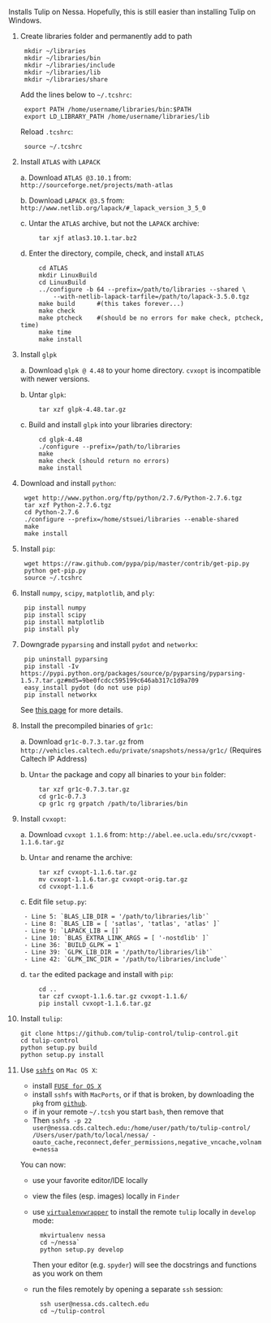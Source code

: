 Installs Tulip on Nessa. Hopefully, this is still easier than installing Tulip
on Windows.



1. Create libraries folder and permanently add to path

		mkdir ~/libraries
		mkdir ~/libraries/bin
		mkdir ~/libraries/include
		mkdir ~/libraries/lib
		mkdir ~/libraries/share
	
	Add the lines below to `~/.tcshrc`:
	
		export PATH /home/username/libraries/bin:$PATH
		export LD_LIBRARY_PATH /home/username/libraries/lib
	
	Reload `.tcshrc`:
		
		source ~/.tcshrc

2. Install `ATLAS` with `LAPACK`

	a. Download `ATLAS @3.10.1` from: `http://sourceforge.net/projects/math-atlas`

	b. Download `LAPACK @3.5` from: `http://www.netlib.org/lapack/#_lapack_version_3_5_0`

	c. Untar the `ATLAS` archive, but not the `LAPACK` archive:

			tar xjf atlas3.10.1.tar.bz2

	d. Enter the directory, compile, check, and install `ATLAS`

			cd ATLAS
			mkdir LinuxBuild
			cd LinuxBuild
			../configure -b 64 --prefix=/path/to/libraries --shared \
				--with-netlib-lapack-tarfile=/path/to/lapack-3.5.0.tgz
			make build      #(this takes forever...)
			make check
			make ptcheck    #(should be no errors for make check, ptcheck, time)
			make time
			make install

3. Install `glpk`

	a. Download `glpk @ 4.48` to your home directory. `cvxopt` is incompatible with newer versions.

	b. Untar `glpk`:
		
			tar xzf glpk-4.48.tar.gz

	c. Build and install `glpk` into your libraries directory:

			cd glpk-4.48
			./configure --prefix=/path/to/libraries
			make
			make check (should return no errors)
			make install

4. Download and install `python`:

		wget http://www.python.org/ftp/python/2.7.6/Python-2.7.6.tgz
		tar xzf Python-2.7.6.tgz
		cd Python-2.7.6
		./configure --prefix=/home/stsuei/libraries --enable-shared
		make
		make install

5. Install `pip`:

		wget https://raw.github.com/pypa/pip/master/contrib/get-pip.py
		python get-pip.py
		source ~/.tcshrc

6. Install `numpy`, `scipy`, `matplotlib`, and `ply`:

		pip install numpy
		pip install scipy
		pip install matplotlib
		pip install ply

7. Downgrade `pyparsing` and install `pydot` and `networkx`:

		pip uninstall pyparsing
		pip install -Iv https://pypi.python.org/packages/source/p/pyparsing/pyparsing-1.5.7.tar.gz#md5=9be0fcdcc595199c646ab317c1d9a709
		easy_install pydot (do not use pip)
		pip install networkx

   See [this page](http://stackoverflow.com/questions/15951748/pydot-and-graphviz-error-couldnt-import-dot-parser-loading-of-dot-files-will) for more details.

8. Install the precompiled binaries of `gr1c`:

	a. Download `gr1c-0.7.3.tar.gz` from 
	   `http://vehicles.caltech.edu/private/snapshots/nessa/gr1c/`
	   (Requires Caltech IP Address)

	b. Un`tar` the package and copy all binaries to your `bin` folder:

			tar xzf gr1c-0.7.3.tar.gz
			cd gr1c-0.7.3
			cp gr1c rg grpatch /path/to/libraries/bin

9. Install `cvxopt`:

	a. Download `cvxopt 1.1.6` from: `http://abel.ee.ucla.edu/src/cvxopt-1.1.6.tar.gz`

	b. Un`tar` and rename the archive:

			tar xzf cvxopt-1.1.6.tar.gz
			mv cvxopt-1.1.6.tar.gz cvxopt-orig.tar.gz
			cd cvxopt-1.1.6

	c. Edit file `setup.py`:

	   	- Line 5: `BLAS_LIB_DIR = '/path/to/libraries/lib'`
		- Line 8: `BLAS_LIB = [ 'satlas', 'tatlas', 'atlas' ]`
		- Line 9: `LAPACK_LIB = []`
		- Line 10: `BLAS_EXTRA_LINK_ARGS = [ '-nostdlib' ]`
		- Line 36: `BUILD_GLPK = 1`
		- Line 39: `GLPK_LIB_DIR = '/path/to/libraries/lib'`
		- Line 42: `GLPK_INC_DIR = '/path/to/libraries/include'`

	d. `tar` the edited package and install with `pip`:

			cd ..
			tar czf cvxopt-1.1.6.tar.gz cvxopt-1.1.6/
			pip install cvxopt-1.1.6.tar.gz

10. Install `tulip`:

		git clone https://github.com/tulip-control/tulip-control.git 
		cd tulip-control
		python setup.py build
		python setup.py install

11. Use [`sshfs`](https://en.wikipedia.org/wiki/SSHFS) on `Mac OS X`:
	- install [`FUSE for OS X`](http://osxfuse.github.io/)
	- install `sshfs` with `MacPorts`, or if that is broken, by downloading the `pkg` from [`github`](https://github.com/osxfuse/osxfuse/wiki/SSHFS).
	- if in your remote `~/.tcsh` you start `bash`, then remove that
	- Then `sshfs -p 22 user@nessa.cds.caltech.edu:/home/user/path/to/tulip-control/ /Users/user/path/to/local/nessa/ -oauto_cache,reconnect,defer_permissions,negative_vncache,volname=nessa`
	
	You can now:
	
	- use your favorite editor/IDE locally
	- view the files (esp. images) locally in `Finder`
	- use [`virtualenvwrapper`](http://virtualenvwrapper.readthedocs.org/en/latest/) to install the remote `tulip` locally in `develop` mode:
		
			mkvirtualenv nessa
			cd ~/nessa`
			python setup.py develop
		
		Then your editor (e.g. `spyder`) will see the docstrings and functions as you work on them
	- run the files remotely by opening a separate `ssh` session:
	
			ssh user@nessa.cds.caltech.edu
			cd ~/tulip-control
